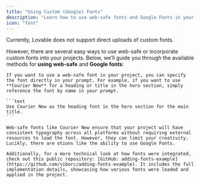 ```yaml
---
title: "Using Custom (Google) Fonts"
description: "Learn how to use web-safe fonts and Google Fonts in your Lovable projects"
icon: "font"
---
```


Currently, Lovable does not support direct uploads of custom fonts. 

However, there are several easy ways to use web-safe or incorporate custom fonts into your projects. Below, we’ll guide you through the available methods for **using web-safe** and **Google fonts**:

    If you want to use a web-safe font in your project, you can specify the font directly in your prompt. For example, if you want to use **Courier New** for a heading or title in the hero section, simply reference the font by name in your prompt.

    ```text
    Use Courier New as the heading font in the hero section for the main title.
    ```

    Web-safe fonts like Courier New ensure that your project will have consistent typography across all platforms without requiring external resources to load the font. However, they can limit your creativity. Lucikly, there are otions like the ability to use Google Fonts.
  </Accordion>
  
    Additionally, for a more technical look at how fonts were integrated, check out this public repository: [GitHub: adding-fonts-example](https://github.com/viborc/adding-fonts-example). It includes the full implementation details, showcasing how various fonts were loaded and applied in the project.
  </Accordion>
</AccordionGroup>